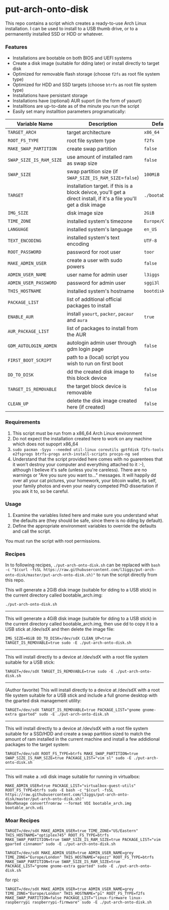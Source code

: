 # put-arch-onto-disk

This repo contains a script which creates a ready-to-use Arch Linux installation. I can be used to install to a USB thumb drive, or to a permanently installed SSD or HDD or whatever.

### Features
 - Installations are bootable on both BIOS and UEFI systems
 - Create a disk image (suitable for dding later) or install directly to target disk
 - Optimized for removable flash storage (choose `f2fs` as root file system type)
 - Optimized for HDD and SSD targets (choose `btrfs` as root file system type)
 - Installations have persistant storage
 - Installations have (optional) AUR suport (in the form of yaourt)
 - Installtions are up-to-date as of the minute you run the script
 - Easily set many installtion parameters programatically:


Variable Name|Description|Default Value
---|---|---
`TARGET_ARCH`|target architecture|`x86_64`
`ROOT_FS_TYPE`|root file system type|`f2fs`
`MAKE_SWAP_PARTITION`|create swap partition|`false`
`SWAP_SIZE_IS_RAM_SIZE`|use amount of installed ram as swap size|`false`
`SWAP_SIZE`|swap partition size (if `SWAP_SIZE_IS_RAM_SIZE`=`false`)|`100MiB`
`TARGET`|installation target. if this is a block deivce, you'll get a direct install, if it's a file you'll get a disk image|`./bootable_arch.img`
`IMG_SIZE`|disk image size|`2GiB`
`TIME_ZONE`|installed system's timezone|`Europe/Copenhagen`
`LANGUAGE`|installed system's language|`en_US`
`TEXT_ENCODING`|installed system's text encoding|`UTF-8`
`ROOT_PASSWORD`|password for root user|`toor`
`MAKE_ADMIN_USER`|create a user with sudo powers|`false`
`ADMIN_USER_NAME`|user name for admin user|`l3iggs`
`ADMIN_USER_PASSWORD`|password for admin user|`sggi3l`
`THIS_HOSTNAME`|installed system's hostname|`bootdisk`
`PACKAGE_LIST`|list of additional official packages to install|
`ENABLE_AUR`|install `yaourt`, `packer`, `pacaur` and `aura`|`true`
`AUR_PACKAGE_LIST`|list of packages to install from the AUR|
`GDM_AUTOLOGIN_ADMIN`|autologin admin user through gdm login page|`false`
`FIRST_BOOT_SCRIPT`|path to a (local) script you wish to run on first boot|
`DD_TO_DISK`|dd the created disk image to this block device|`false`
`TARGET_IS_REMOVABLE`|the target block device is removable|`false`
`CLEAN_UP`|delete the disk image created here (if created)|`false`

### Requirements
1. This script must be run from a x86_64 Arch Linux environment
1. Do not expect the installation created here to work on any machine which does not supoprt x86_64
1. `sudo pacman -Syyu --needed util-linux coreutils gptfdisk f2fs-tools e2fsprogs btrfs-progs arch-install-scripts procps-ng sed`
1. Understand that the script provided here comes with no guarentees that it won't destroy your computer and everything attached to it :-), although I believe it's safe (unless you're careless). There are no warnings or "Are you sure you want to..." messages. It will happily dd over all your cat pictures, your homework, your bitcoin wallet, its self, your family photos and even your nealry competed PhD dissertation if you ask it to, so be careful.

### Usage

1. Examine the variables listed here and make sure you understand what the defaults are (they should be safe, since there is no dding by default).
1. Define the appropriate environment variables to override the defaults and call the script.

You must run the script with root permissions.
### Recipes
In to following recipes, `./put-arch-onto-disk.sh` can be replaced with `bash -c "$(curl -fsSL https://raw.githubusercontent.com/l3iggs/put-arch-onto-disk/master/put-arch-onto-disk.sh)"` to run the script directly from this repo.

This will generate a 2GiB disk image (suitable for dding to a USB stick) in the current directory called bootable_arch.img:
```
./put-arch-onto-disk.sh
```
---
This will generate a 4GiB disk image (suitable for dding to a USB stick) in the current directory called bootable_arch.img, then use dd to copy it to a USB stick at /dev/sdX and then delete the image file:
```
IMG_SIZE=4GiB DD_TO_DISK=/dev/sdX CLEAN_UP=true TARGET_IS_REMOVABLE=true sudo -E ./put-arch-onto-disk.sh
```
---
This will install directly to a device at /dev/sdX with a root file system suitable for a USB stick:
```
TARGET=/dev/sdX TARGET_IS_REMOVABLE=true sudo -E ./put-arch-onto-disk.sh
```
---
(Author favorite) This will install directly to a device at /dev/sdX with a root file system suitable for a USB stick and include a full gnome desktop with the gparted disk management utility:
```
TARGET=/dev/sdX TARGET_IS_REMOVABLE=true PACKAGE_LIST="gnome gnome-extra gparted" sudo -E ./put-arch-onto-disk.sh
```
---
This will install directly to a device at /dev/sdX with a root file system suitable for a SSD/HDD and create a swap partition sized to match the amount of ram installed in the current machine and install a few addidional packages to the target system:
```
TARGET=/dev/sdX ROOT_FS_TYPE=btrfs MAKE_SWAP_PARTITION=true SWAP_SIZE_IS_RAM_SIZE=true PACKAGE_LIST="vim sl" sudo -E ./put-arch-onto-disk.sh
```
---
This will make a .vdi disk image suitable for running in virtualbox:
```
MAKE_ADMIN_USER=true PACKAGE_LIST="virtualbox-guest-utils" ROOT_FS_TYPE=btrfs sudo -E bash -c "$(curl -fsSL https://raw.githubusercontent.com/l3iggs/put-arch-onto-disk/master/put-arch-onto-disk.sh)"
VBoxManage convertfromraw --format VDI bootable_arch.img bootable_arch.vdi
```
### Moar Recipes
```
TARGET=/dev/sdX MAKE_ADMIN_USER=true TIME_ZONE="US/Eastern" THIS_HOSTNAME="optiplex745" ROOT_FS_TYPE=btrfs MAKE_SWAP_PARTITION=true SWAP_SIZE_IS_RAM_SIZE=true PACKAGE_LIST="vim gparted cinnamon" sudo -E ./put-arch-onto-disk.sh
```
```
TARGET=/dev/sdX MAKE_ADMIN_USER=true ADMIN_USER_NAME=grey TIME_ZONE="Europe/London" THIS_HOSTNAME="epozz" ROOT_FS_TYPE=btrfs MAKE_SWAP_PARTITION=true SWAP_SIZE_IS_RAM_SIZE=true PACKAGE_LIST="gnome gnome-extra gparted" sudo -E ./put-arch-onto-disk.sh
```
for rpi:
```
TARGET=/dev/sdX MAKE_ADMIN_USER=true ADMIN_USER_NAME=grey TIME_ZONE="Europe/London" THIS_HOSTNAME="pi" ROOT_FS_TYPE=f2fs MAKE_SWAP_PARTITION=false PACKAGE_LIST="linux-firmware linux-raspberrypi raspberrypi-firmware" sudo -E ./put-arch-onto-disk.sh
```
